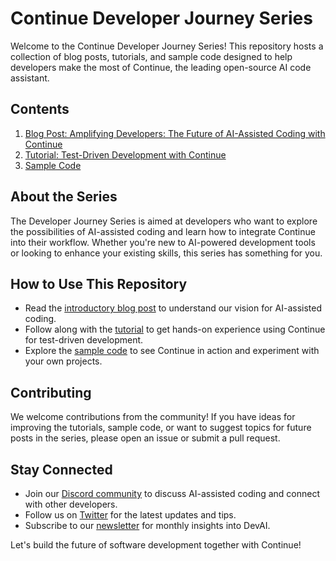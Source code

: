# Continue Developer Journey Series

Welcome to the Continue Developer Journey Series! This repository hosts a collection of blog posts, tutorials, and sample code designed to help developers make the most of Continue, the leading open-source AI code assistant.

## Contents

1. [Blog Post: Amplifying Developers: The Future of AI-Assisted Coding with Continue](https://adisoundsgood.github.io/continue-dev-journey-series/index.html)
2. [Tutorial: Test-Driven Development with Continue](https://adisoundsgood.github.io/continue-dev-journey-series/tdd.html)
3. [Sample Code](sample-code/)

## About the Series

The Developer Journey Series is aimed at developers who want to explore the possibilities of AI-assisted coding and learn how to integrate Continue into their workflow. Whether you're new to AI-powered development tools or looking to enhance your existing skills, this series has something for you.

## How to Use This Repository

- Read the [introductory blog post](index.html) to understand our vision for AI-assisted coding.
- Follow along with the [tutorial](tdd.html) to get hands-on experience using Continue for test-driven development.
- Explore the [sample code](sample-code/) to see Continue in action and experiment with your own projects.

## Contributing

We welcome contributions from the community! If you have ideas for improving the tutorials, sample code, or want to suggest topics for future posts in the series, please open an issue or submit a pull request.

## Stay Connected

- Join our [Discord community](https://discord.gg/vapESyrFmJ) to discuss AI-assisted coding and connect with other developers.
- Follow us on [Twitter](https://twitter.com/continue_dev) for the latest updates and tips.
- Subscribe to our [newsletter](https://continue.dev/#newsletter) for monthly insights into DevAI.

Let's build the future of software development together with Continue!
